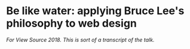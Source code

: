 # Be like water: applying Bruce Lee's philosophy to web design

*For View Source 2018. This is sort of a transcript of the talk.*
